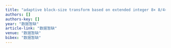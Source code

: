 ```yaml
---
title: "adaptive block-size transform based on extended integer 8× 8/4× 4 transforms for H. 264/AVC"
authors: []
authors-key: []
year: "数据暂缺"
article-link: "数据暂缺"
venue: "数据暂缺"
bibex: "数据暂缺"
---
```

